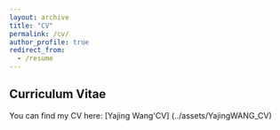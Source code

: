 ```yaml
---
layout: archive
title: "CV"
permalink: /cv/
author_profile: true
redirect_from:
  - /resume
---
```


<h2>Curriculum Vitae</h2>
<p>
  You can find my CV here: [Yajing Wang'CV] (../assets/YajingWANG_CV)
</p>
